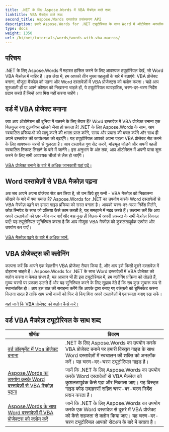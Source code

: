 ```yaml
---
title: .NET के लिए Aspose.Words में VBA मैक्रोज़ वाले शब्द
linktitle: VBA मैक्रोज़ वाले शब्द
second_title: Aspose.Words दस्तावेज़ प्रसंस्करण API
description: हमारे Aspose.Words for .NET ट्यूटोरियल के साथ Word में ऑटोमेशन अनलॉक करें। Word दस्तावेज़ों में VBA मैक्रोज़ को कुशलतापूर्वक बनाएँ, पढ़ें और क्लोन करें।
type: docs
weight: 1350
url: /hi/net/tutorials/words/words-with-vba-macros/
---
```

## परिचय

.NET के लिए Aspose.Words में महारत हासिल करने के लिए आवश्यक ट्यूटोरियल देखें, जो Word VBA मैक्रोज़ में माहिर हैं। इस लेख में, हम आपको तीन मुख्य पहलुओं के बारे में बताएंगे: VBA प्रोजेक्ट बनाना, मौजूदा मैक्रोज़ को पढ़ना और Word दस्तावेज़ों में VBA प्रोजेक्ट्स को क्लोन करना। चाहे आप शुरुआती हों या अपने कौशल को निखारना चाहते हों, ये ट्यूटोरियल व्यावहारिक, चरण-दर-चरण निर्देश प्रदान करते हैं जिन्हें आप मिस नहीं करना चाहेंगे। 

## वर्ड में VBA प्रोजेक्ट बनाना

क्या आप ऑटोमेशन की दुनिया में उतरने के लिए तैयार हैं? Word दस्तावेज़ में VBA प्रोजेक्ट बनाना एक बिलकुल नया टूलबॉक्स खोलने जैसा हो सकता है! .NET के लिए Aspose.Words के साथ, आप स्वचालित प्रक्रियाओं को लागू करने की क्षमता प्राप्त करेंगे, समय और प्रयास की बचत करेंगे और साथ ही अपने दस्तावेज़ की कार्यक्षमता को बढ़ाएँगे। यह ट्यूटोरियल आपको अपना पहला VBA प्रोजेक्ट सेट करने के लिए आवश्यक चरणों से गुज़रता है। आप दस्तावेज़ गुण सेट करने, मॉड्यूल जोड़ने और अपनी पहली स्वचालित स्क्रिप्ट लिखने के बारे में जानेंगे। इस अनुभाग के अंत तक, आप ऑटोमेशन में अपनी यात्रा शुरू करने के लिए सभी आवश्यक चीज़ों से लैस हो जाएँगे। 

[VBA प्रोजेक्ट बनाने के बारे में अधिक जानकारी यहां पढ़ें।](./creating-vba-project/)

## Word दस्तावेज़ों से VBA मैक्रोज़ पढ़ना

अब जब आपने अपना प्रोजेक्ट सेट कर लिया है, तो उन छिपे हुए रत्नों - VBA मैक्रोज़ को निकालना सीखने के बारे में क्या ख्याल है? Aspose.Words for .NET का उपयोग करके Word दस्तावेज़ों से VBA मैक्रोज़ पढ़ने पर हमारा गाइड प्रक्रिया को सरल बनाता है। आपको चरण-दर-चरण निर्देश मिलेंगे, कोड स्निपेट के साथ जो प्रक्रिया कैसे काम करती है, यह समझाने में मदद करते हैं। कल्पना करें कि आप अपने दस्तावेज़ों को छान-बीन कर पाएँ और बस कुछ ही क्लिक में अपनी ज़रूरत के सभी मैक्रोज़ निकाल पाएँ! यह ट्यूटोरियल सुनिश्चित करता है कि आप मौजूदा VBA मैक्रोज़ को कुशलतापूर्वक एक्सेस और उपयोग कर पाएँ। 

[VBA मैक्रोज़ पढ़ने के बारे में अधिक जानें.](./reading-vba-macros-word-document/)

## VBA प्रोजेक्ट्स की क्लोनिंग

कल्पना करें कि आपने एक बेहतरीन VBA प्रोजेक्ट तैयार किया है, और आप इसे किसी दूसरे दस्तावेज़ में दोहराना चाहते हैं। Aspose.Words for .NET के साथ Word दस्तावेज़ों में VBA प्रोजेक्ट को क्लोन करना न केवल संभव है; यह आसान भी है! इस ट्यूटोरियल में, हम क्लोनिंग प्रक्रिया को तोड़ते हैं, मुख्य चरणों पर प्रकाश डालते हैं और यह सुनिश्चित करने के लिए सुझाव देते हैं कि सब कुछ सुचारू रूप से स्थानांतरित हो। आप इस बात की सराहना करेंगे कि आपके द्वारा बनाए गए वर्कफ़्लो को डुप्लिकेट करना कितना सरल है ताकि आप सभी कामों को फिर से किए बिना अपने दस्तावेज़ों में एकरूपता बनाए रख सकें। 

[यहां जानें कि VBA प्रोजेक्ट को क्लोन कैसे करें।](./clone-vba-project-word-document/)

 ## वर्ड VBA मैक्रोज़ ट्यूटोरियल के साथ शब्द
| शीर्षक | विवरण |
| --- | --- |
| [वर्ड डॉक्यूमेंट में Vba प्रोजेक्ट बनाना](./creating-vba-project/) | .NET के लिए Aspose.Words का उपयोग करके VBA प्रोजेक्ट बनाने पर हमारी विस्तृत गाइड के साथ Word दस्तावेज़ों में स्वचालन की शक्ति को अनलॉक करें। यह चरण-दर-चरण ट्यूटोरियल गाइड है। |
| [Aspose.Words का उपयोग करके Word दस्तावेज़ों से VBA मैक्रोज़ पढ़ना](./reading-vba-macros-word-document/) | जानें कि .NET के लिए Aspose.Words का उपयोग करके Word दस्तावेज़ों से VBA मैक्रोज़ को कुशलतापूर्वक कैसे पढ़ा और निकाला जाए। यह विस्तृत गाइड कोड उदाहरणों सहित चरण-दर-चरण निर्देश प्रदान करता है। |
| [Aspose.Words के साथ Word दस्तावेज़ों में VBA प्रोजेक्ट्स को क्लोन करें](./clone-vba-project-word-document/) | जानें कि .NET के लिए Aspose.Words का उपयोग करके एक Word दस्तावेज़ से दूसरे में VBA प्रोजेक्ट को कैसे सहजता से क्लोन किया जाए। यह चरण-दर-चरण ट्यूटोरियल आपको सेटअप के बारे में बताता है। |